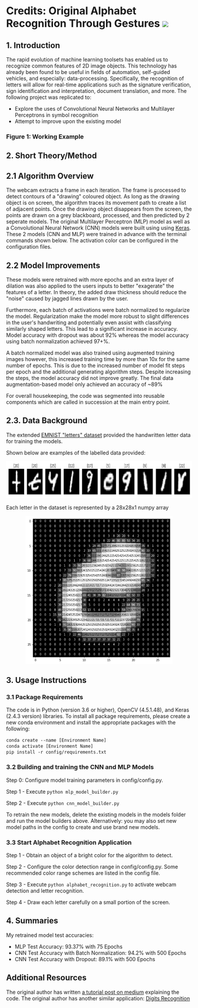 # Credits: Original Alphabet Recognition Through Gestures [![](https://img.shields.io/github/license/mashape/apistatus.svg)](https://github.com/akshaychandra21/Alphabet_Recognition_RealTime)

## 1. Introduction

The rapid evolution of machine learning toolsets has enabled us to recognize common features of 2D image objects. This technology has already been found to be useful in fields of automation, self-guided vehicles, and especially: data-processing. Specifically, the recognition of letters will allow for real-time applications such as the signature verification, sign identification and interpretation, document translation, and more.
The following project was replicated to:

- Explore the uses of Convolutional Neural Networks and Multilayer Perceptrons in symbol recognition
- Attempt to improve upon the existing model

### Figure 1: Working Example

<!-- <img src="demo.gif"> -->

## 2. Short Theory/Method

## 2.1 Algorithm Overview

The webcam extracts a frame in each iteration. The frame is processed to detect contours of a "drawing" coloured object. As long as the drawing object is on screen, the algorithm traces its movement path to create a list of adjacent points. Once the drawing object disappears from the screen, the points are drawn on a grey blackboard, processed, and then predicted by 2 seperate models. The original Multilayer Perceptron (MLP) model as well as a Convolutional Neural Network (CNN) models were built using using [Keras](https://keras.io/). These 2 models (CNN and MLP) were trained in advance with the terminal commands shown below. The activation color can be configured in the configuration files.

## 2.2 Model Improvements

These models were retrained with more epochs and an extra layer of dilation was also applied to the users inputs to better "exagerate" the features of a letter. In theory, the added draw thickness should reduce the "noise" caused by jagged lines drawn by the user.

Furthermore, each batch of activations were batch normalized to regularize the model. Regularization make the model more robust to slight differences in the user's handwriting and potentially even assist with classifying similarly shaped letters. This lead to a significant increase in accuracy.
Model accuracy with dropout was about 92% whereas the model accuracy using batch normalization achieved 97+%.

A batch normalized model was also trained using augmented training images however, this increased training time by more than 10x for the same number of epochs. This is due to the increased number of model fit steps per epoch and the additional generating algorithm steps. Despite increasing the steps, the model accuracy did not improve greatly. The final data augmentation-based model only achieved an accuracy of ~89%

For overall housekeeping, the code was segmented into reusable components which are called in succession at the main entry point.

## 2.3. Data Background

The extended [EMNIST "letters" dataset](https://www.kaggle.com/crawford/emnist) provided the handwritten letter data for training the models.

Shown below are examples of the labelled data provided:

<p align="center"><img src="images/emnist_sample.png" width=600 height=100/></p>

Each letter in the dataset is represented by a 28x28x1 numpy array

<p align="center"><img src="images/emnist_single_sample.png" width=400 height=400/></p>

## 3. Usage Instructions

### 3.1 Package Requirements

The code is in Python (version 3.6 or higher), OpenCV (4.5.1.48), and Keras (2.4.3 version) libraries.
To install all package requirements, please create a new conda environment and install the appropriate packages with the following:

```
conda create --name [Environment Name]
conda activate [Environment Name]
pip install -r config/requirements.txt
```

### 3.2 Building and training the CNN and MLP Models

Step 0: Configure model training parameters in config/config.py.

Step 1 - Execute `python mlp_model_builder.py`

Step 2 - Execute `python cnn_model_builder.py`

To retrain the new models, delete the existing models in the models folder and run the model builders above.
Alternatively: you may also set new model paths in the config to create and use brand new models.

### 3.3 Start Alphabet Recognition Application

Step 1 - Obtain an object of a bright color for the algorithm to detect.

Step 2 - Configure the color detection range in config/config.py. Some recommended color range schemes are listed in the config file.

Step 3 - Execute `python alphabet_recognition.py` to activate webcam detection and letter recognition.

Step 4 - Draw each letter carefully on a small portion of the screen.

## 4. Summaries

My retrained model test accuracies:

- MLP Test Accuracy: 93.37% with 75 Epochs
- CNN Test Accuracy with Batch Normalization: 94.2% with 500 Epochs
- CNN Test Accuracy with Dropout: 89.1% with 500 Epochs

## Additional Resources

The original author has written [a tutorial post on medium](https://medium.com/@akshaychandra21/97e697b8fb86) explaining the code.
The original author has another similar application: [Digits Recognition](https://github.com/akshaychandra111/Digits_Recognition_RealTime)

